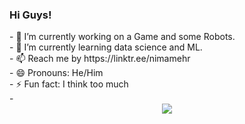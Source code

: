 ### Hi Guys!
<div id="Header_and_info" align="left">
  - 🔭 I’m currently working on a Game and some Robots. </br>
  - 🌱 I’m currently learning data science and ML. </br>
  - 📫 Reach me by https://linktr.ee/nimamehr </br>
  - 😄 Pronouns: He/Him </br>
  - ⚡ Fun fact: I think too much </br>
  - </br>
<div id="Middle" align="center">
  <img src="https://cdn.hackaday.io/images/5831471669163737979.jpg" />
</div>
<!--
**nima-mehr/nima-mehr** is a ✨ _special_ ✨ repository because its `README.md` (this file) appears on your GitHub profile.

Here are some ideas to get you started:

- 👯 I’m looking to collaborate on ...
- 🤔 I’m looking for help with ...
- 💬 Ask me about ...

-->
